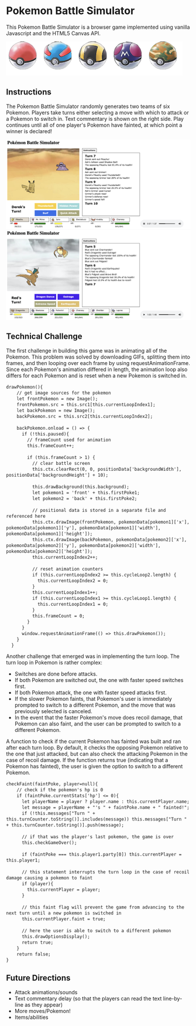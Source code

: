 # Pokemon Battle Simulator
This Pokemon Battle Simulator is a browser game implemented using vanilla Javascript and the HTML5 Canvas API.

<img src="images/readme/pokeball.png" />

## Instructions
The Pokemon Battle Simulator randomly generates two teams of six Pokemon. Players take turns either selecting a move with which to attack or a Pokemon to switch in. Text commentary is shown on the right side. Play continues until all of one player's Pokemon have fainted, at which point a winner is declared!

<img src="images/readme/battle.png" />
<img src="images/readme/battle2.png" />

## Technical Challenge
The first challenge in building this game was in animating all of the Pokemon. This problem was solved by downloading GIFs, splitting them into frames, and then looping over each frame by using requestAnimationFrame. Since each Pokemon's animation differed in length, the animation loop also differs for each Pokemon and is reset when a new Pokemon is switched in.
```
drawPokemon(){
    // get image sources for the pokemon
    let frontPokemon = new Image();
    frontPokemon.src = this.src1[this.currentLoopIndex1];
    let backPokemon = new Image();
    backPokemon.src = this.src2[this.currentLoopIndex2];

    backPokemon.onload = () => {
      if (!this.paused){
        // frameCount used for animation
        this.frameCount++;

        if (this.frameCount > 1) {
          // clear battle screen
          this.ctx.clearRect(0, 0, positionData['backgroundWidth'], positionData['backgroundHeight'] + 10);

          this.drawBackground(this.background);
          let pokemon1 = 'front' + this.firstPoke1;
          let pokemon2 = 'back' + this.firstPoke2;

          // positional data is stored in a separate file and referenced here
          this.ctx.drawImage(frontPokemon, pokemonData[pokemon1]['x'], pokemonData[pokemon1]['y'], pokemonData[pokemon1]['width'], pokemonData[pokemon1]['height']);
          this.ctx.drawImage(backPokemon, pokemonData[pokemon2]['x'], pokemonData[pokemon2]['y'], pokemonData[pokemon2]['width'], pokemonData[pokemon2]['height']);
          this.currentLoopIndex2++;

          // reset animation counters
          if (this.currentLoopIndex2 >= this.cycleLoop2.length) {
            this.currentLoopIndex2 = 0;
          }
          this.currentLoopIndex1++;
          if (this.currentLoopIndex1 >= this.cycleLoop1.length) {
            this.currentLoopIndex1 = 0;
          }
          this.frameCount = 0;
        }
      }
      window.requestAnimationFrame(() => this.drawPokemon());
    }
  }
```

Another challenge that emerged was in implementing the turn loop. The turn loop in Pokemon is rather complex:

* Switches are done before attacks.
* If both Pokemon are switched out, the one with faster speed switches first.
* If both Pokemon attack, the one with faster speed attacks first.
* If the slower Pokemon faints, that Pokemon's user is immediately prompted to switch to a different Pokemon, and the move that was previously selected is canceled.
* In the event that the faster Pokemon's move does recoil damage, that Pokemon can also faint, and the user can be prompted to switch to a different Pokemon.

A function to check if the current Pokemon has fainted was built and ran after each turn loop. By default, it checks the opposing Pokemon relative to the one that just attacked, but can also check the attacking Pokemon in the case of recoil damage. If the function returns true (indicating that a Pokemon has fainted), the user is given the option to switch to a different Pokemon.
```
checkFaint(faintPoke, player=null){
    // check if the pokemon's hp is 0
    if (faintPoke.currentStats['hp'] <= 0){
      let playerName = player ? player.name : this.currentPlayer.name;
      let message = playerName + "'s " + faintPoke.name + " fainted!";
      if (!this.messages["Turn " + this.turnCounter.toString()].includes(message)) this.messages["Turn " + this.turnCounter.toString()].push(message);
      
      // if that was the player's last pokemon, the game is over
      this.checkGameOver();

      if (faintPoke === this.player1.party[0]) this.currentPlayer = this.player1;
      
      // this statement interrupts the turn loop in the case of recoil damage causing a pokemon to faint
      if (player){
        this.currentPlayer = player;
      }

      // this faint flag will prevent the game from advancing to the next turn until a new pokemon is switched in
      this.currentPlayer.faint = true;

      // here the user is able to switch to a different pokemon
      this.drawOptionsDisplay();
      return true;
    }
    return false;
}
```

## Future Directions
* Attack animations/sounds
* Text commentary delay (so that the players can read the text line-by-line as they appear)
* More moves/Pokemon!
* Items/abilities